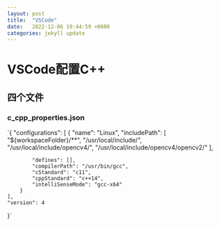 ```yaml
---
layout: post
title:  "VSCode"
date:   2022-12-06 19:44:59 +0800
categories: jekyll update
---
```

<h1>VSCode配置C++</h1>
<h2>四个文件</h2>
<h3>c_cpp_properties.json</h3>

`{
    "configurations": [
        {
            "name": "Linux",
            "includePath": [
                "${workspaceFolder}/**",
                "/usr/local/include/",
                "/usr/local/include/opencv4/",
                "/usr/local/include/opencv4/opencv2/"
            ],
        
            "defines": [],
            "compilerPath": "/usr/bin/gcc",
            "cStandard": "c11",
            "cppStandard": "c++14",
            "intelliSenseMode": "gcc-x64"
        }
    ],
    "version": 4
}`